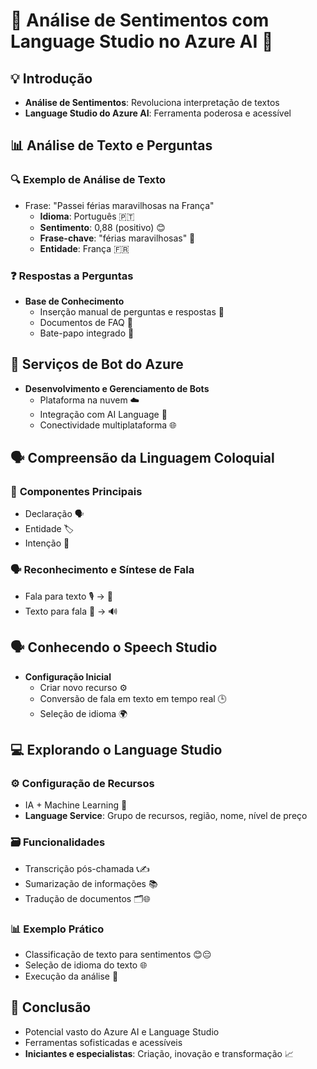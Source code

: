 # 🌟 **Análise de Sentimentos com Language Studio no Azure AI** 🌟
## 💡 **Introdução**
- **Análise de Sentimentos**: Revoluciona interpretação de textos
- **Language Studio do Azure AI**: Ferramenta poderosa e acessível

## 📊 **Análise de Texto e Perguntas**
### 🔍 **Exemplo de Análise de Texto**
- Frase: "Passei férias maravilhosas na França"
  - **Idioma**: Português 🇵🇹
  - **Sentimento**: 0,88 (positivo) 😊
  - **Frase-chave**: "férias maravilhosas" 🌴
  - **Entidade**: França 🇫🇷

### ❓ **Respostas a Perguntas**
- **Base de Conhecimento**
  - Inserção manual de perguntas e respostas 📝
  - Documentos de FAQ 📄
  - Bate-papo integrado 💬

## 🤖 **Serviços de Bot do Azure**
- **Desenvolvimento e Gerenciamento de Bots**
  - Plataforma na nuvem ☁️
  - Integração com AI Language 🧠
  - Conectividade multiplataforma 🌐

## 🗣️ **Compreensão da Linguagem Coloquial**
### 🧩 **Componentes Principais**
- Declaração 🗣️
- Entidade 🏷️
- Intenção 🎯

### 🗣️ **Reconhecimento e Síntese de Fala**
- Fala para texto 🎙️ -> 📄
- Texto para fala 📄 -> 🔊

## 🗣️ **Conhecendo o Speech Studio**
- **Configuração Inicial**
  - Criar novo recurso ⚙️
  - Conversão de fala em texto em tempo real 🕒
  - Seleção de idioma 🌍

## 💻 **Explorando o Language Studio**
### ⚙️ **Configuração de Recursos**
- IA + Machine Learning 🤖
- **Language Service**: Grupo de recursos, região, nome, nível de preço

### 🗃️ **Funcionalidades**
- Transcrição pós-chamada 📞✍️
- Sumarização de informações 📚
- Tradução de documentos 🗂️🌐

### 📊 **Exemplo Prático**
- Classificação de texto para sentimentos 😊😔
- Seleção de idioma do texto 🌐
- Execução da análise 🔄

## 🌟 **Conclusão**
- Potencial vasto do Azure AI e Language Studio
- Ferramentas sofisticadas e acessíveis
- **Iniciantes e especialistas**: Criação, inovação e transformação 📈
